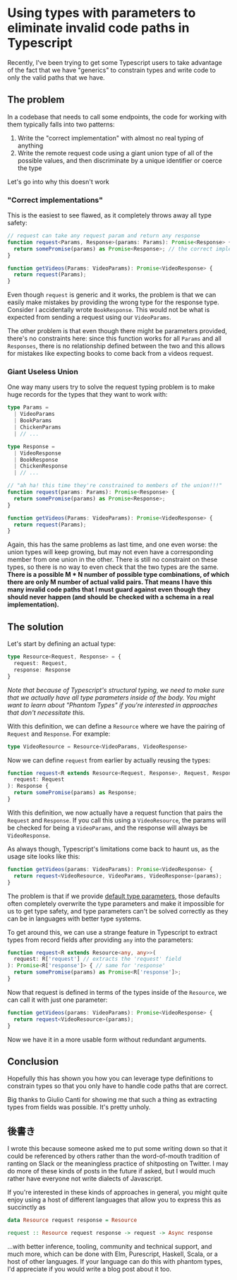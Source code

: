# Using types with parameters to eliminate invalid code paths in Typescript

Recently, I've been trying to get some Typescript users to take advantage of the fact that we have "generics" to constrain types and write code to only the valid paths that we have.

## The problem

In a codebase that needs to call some endpoints, the code for working with them typically falls into two patterns:

1) Write the "correct implementation" with almost no real typing of anything
2) Write the remote request code using a giant union type of all of the possible values, and then discriminate by a unique identifier or coerce the type

Let's go into why this doesn't work

### "Correct implementations"

This is the easiest to see flawed, as it completely throws away all type safety:

```ts
// request can take any request param and return any response
function request<Params, Response>(params: Params): Promise<Response> {
  return somePromise(params) as Promise<Response>; // the correct implementation would take a schema
}

function getVideos(Params: VideoParams): Promise<VideoResponse> {
  return request(Params);
}
```

Even though `request` is generic and it works, the problem is that we can easily make mistakes by providing the wrong type for the response type. Consider I accidentally wrote `BookResponse`. This would not be what is expected from sending a request using our `VideoParams`.

The other problem is that even though there might be parameters provided, there's no constraints here: since this function works for all `Params` and all `Responses`, there is no relationship defined between the two and this allows for mistakes like expecting books to come back from a videos request.

### Giant Useless Union

One way many users try to solve the request typing problem is to make huge records for the types that they want to work with:

```ts
type Params =
  | VideoParams
  | BookParams
  | ChickenParams
  | // ...

type Response =
  | VideoResponse
  | BookResponse
  | ChickenResponse
  | // ...

// "ah ha! this time they're constrained to members of the union!!!"
function request(params: Params): Promise<Response> {
  return somePromise(params) as Promise<Response>;
}

function getVideos(Params: VideoParams): Promise<VideoResponse> {
  return request(Params);
}
```

Again, this has the same problems as last time, and one even worse: the union types will keep growing, but may not even have a corresponding member from one union in the other. There is still no constraint on these types, so there is no way to even check that the two types are the same. **There is a possible M * N number of possible type combinations, of which there are only M number of actual valid pairs. That means I have this many invalid code paths that I must guard against even though they should never happen (and should be checked with a schema in a real implementation).**

## The solution

Let's start by defining an actual type:

```ts
type Resource<Request, Response> = {
  request: Request,
  response: Response
}
```

*Note that because of Typescript's structural typing, we need to make sure that we actually have all type parameters inside of the body. You might want to learn about "Phantom Types" if you're interested in approaches that don't necessitate this.*

With this definition, we can define a `Resource` where we have the pairing of `Request` and `Response`. For example:

```ts
type VideoResource = Resource<VideoParams, VideoResponse>
```

Now we can define `request` from earlier by actually reusing the types:

```ts
function request<R extends Resource<Request, Response>, Request, Response>(
  request: Request
): Response {
  return somePromise(params) as Response;
}
```

With this definition, we now actually have a request function that pairs the `Request` and `Response`. If you call this using a `VideoResource`, the params will be checked for being a `VideoParams`, and the response will always be `VideoResponse`.

As always though, Typescript's limitations come back to haunt us, as the usage site looks like this:

```ts
function getVideos(params: VideoParams): Promise<VideoResponse> {
  return request<VideoResource, VideoParams, VideoResponse>(params);
}
```

The problem is that if we provide [default type parameters](https://www.typescriptlang.org/docs/handbook/release-notes/typescript-2-3.html#generic-parameter-defaults), those defaults often completely overwrite the type parameters and make it impossible for us to get type safety, and type parameters can't be solved correctly as they can be in languages with better type systems.

To get around this, we can use a strange feature in Typescript to extract types from record fields after providing `any` into the parameters:

```ts
function request<R extends Resource<any, any>>(
  request: R['request'] // extracts the 'request' field
): Promise<R['response']> { // same for 'response'
  return somePromise(params) as Promise<R['response']>;
}
```

Now that request is defined in terms of the types inside of the `Resource`, we can call it with just one parameter:

```ts
function getVideos(params: VideoParams): Promise<VideoResponse> {
  return request<VideoResource>(params);
}
```

Now we have it in a more usable form without redundant arguments.

## Conclusion

Hopefully this has shown you how you can leverage type definitions to constrain types so that you only have to handle code paths that are correct.

Big thanks to Giulio Canti for showing me that such a thing as extracting types from fields was possible. It's pretty unholy.

## 後書き

I wrote this because someone asked me to put some writing down so that it could be referenced by others rather than the word-of-mouth tradition of ranting on Slack or the meaningless practice of shitposting on Twitter. I may do more of these kinds of posts in the future if asked, but I would much rather have everyone not write dialects of Javascript.

If you're interested in these kinds of approaches in general, you might quite enjoy using a host of different languages that allow you to express this as succinctly as

```hs
data Resource request response = Resource

request :: Resource request response -> request -> Async response
```

...with better inference, tooling, community and technical support, and much more, which can be done with Elm, Purescript, Haskell, Scala, or a host of other languages. If your language can do this with phantom types, I'd appreciate if you would write a blog post about it too.